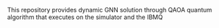 This repository provides dynamic GNN solution through QAOA quantum algorithm that executes on the simulator and the IBMQ
